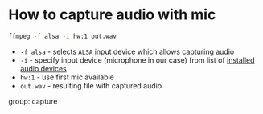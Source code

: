 # How to capture audio with mic

```bash
ffmpeg -f alsa -i hw:1 out.wav
```

- `-f alsa` - selects `ALSA` input device which allows capturing audio
- `-i` - specify input device (microphone in our case) from list of [installed audio devices](/ffmpeg/how-to-list-recording-sound-devices-on-pc-in-ubuntu)
- `hw:1` - use first mic available
- `out.wav` - resulting file with captured audio

group: capture


